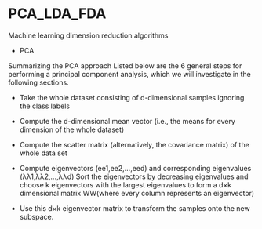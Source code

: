 # PCA_LDA_FDA
Machine learning dimension reduction algorithms

- PCA

Summarizing the PCA approach
Listed below are the 6 general steps for performing a principal component analysis, which we will investigate in the following sections.

 * Take the whole dataset consisting of d-dimensional samples ignoring the class labels
 
 * Compute the d-dimensional mean vector (i.e., the means for every dimension of the whole dataset)
 
 * Compute the scatter matrix (alternatively, the covariance matrix) of the whole data set
 
 * Compute eigenvectors (ee1,ee2,...,eed) and corresponding eigenvalues (λλ1,λλ2,...,λλd)
   Sort the eigenvectors by decreasing eigenvalues and choose k eigenvectors with the largest eigenvalues to form a d×k dimensional matrix    WW(where every column represents an eigenvector)
   
 * Use this d×k eigenvector matrix to transform the samples onto the new subspace.
 
